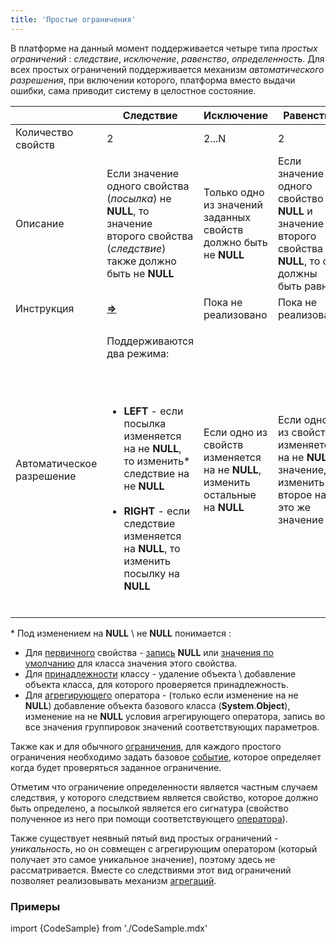 ```yaml
---
title: 'Простые ограничения'
---
```


В платформе на данный момент поддерживается четыре типа *простых ограничений* : *следствие*, *исключение*, *равенство*, *определенность*. Для всех простых ограничений поддерживается механизм *автоматического разрешения*, при включении которого, платформа вместо выдачи ошибки, сама приводит систему в целостное состояние.

| |Следствие|Исключение|Равенство|Определенность|
|---|---|---|---|---|
|Количество свойств|2|2...N|2|1|
|Описание|Если значение одного свойства (*посылка*) не <strong>NULL</strong>, то значение второго свойства (*следствие*) также должно быть не <strong>NULL</strong>|Только одно из значений заданных свойств должно быть не <strong>NULL</strong>|Если значение одного свойство не <strong>NULL</strong> и значение второго свойства не <strong>NULL</strong>, то они должны быть равны|Если все параметры свойства подходят по классам, то для них должно быть задано не <strong>NULL</strong> значение|
|Инструкция|<strong>[=>](Инструкция_=.md)</strong>|Пока не реализовано|Пока не реализовано|Опция <strong>NONULL</strong> в задании свойств|
|Автоматическое разрешение|<p>Поддерживаются два режима:</p><br/><ul><br/><li><strong>LEFT</strong> - если посылка изменяется на не <strong>NULL</strong>, то изменить* следствие на не <strong>NULL</strong></li><br/><li><strong>RIGHT</strong> - если следствие изменяется на <strong>NULL</strong>, то изменить посылку на <strong>NULL</strong></li><br/></ul>|Если одно из свойств изменяется на не <strong>NULL</strong>, изменить остальные на <strong>NULL</strong>|Если одно из свойств изменяется на не <strong>NULL</strong> значение, изменить второе на это же значение|<p><strong>AGGR</strong> - если значение свойства изменяется на <strong>NULL</strong>, удалить объекты соответствующие параметрам</p><br/><p><strong>DEFAULT</strong> значение - если добавляются (доклассифицируются) объекты соответствующие классам параметров, изменить значение свойства для этих объектов на значение по умолчанию.</p>|

\* Под изменением на **NULL** \\ не **NULL** понимается :

-   Для [первичного](Первичные_свойства_DATA.md) свойства - [запись](Изменение_свойства_CHANGE.md) **NULL** или [значения по умолчанию](Встроенные_классы.md#значение-по-умолчанию) для класса значения этого свойства.
-   Для [принадлежности](Классификация_IS_AS.md) классу - удаление объекта \\ добавление объекта класса, для которого проверяется принадлежность.
-   Для [агрегирующего](Группировка_GROUP.md) оператора - (только если изменение на не **NULL**) добавление объекта базового класса (**System**.**Object**), изменение на не **NULL** условия агрегирующего оператора, запись во все значения группировок значений соответствующих параметров.

Также как и для обычного [ограничения](Ограничения.md), для каждого простого ограничения необходимо задать базовое [событие](События.md), которое определяет когда будет проверяться заданное ограничение. 

Отметим что ограничение определенности является частным случаем следствия, у которого следствием является свойство, которое должно быть определено, а посылкой является его сигнатура (свойство полученное из него при помощи соответствующего [оператора](Сигнатура_свойства_CLASS.md)).

Также существует неявный пятый вид простых ограничений - *уникальность*, но он совмещен с агрегирующим оператором (который получает это самое уникальное значение), поэтому здесь не рассматривается. Вместе со следствиями этот вид ограничений позволяет реализовывать механизм [агрегаций](Агрегации.md). 

### Примеры

import {CodeSample} from './CodeSample.mdx'

<CodeSample url="https://ru-documentation.lsfusion.org/sample?file=InstructionSample&block=means"/>
